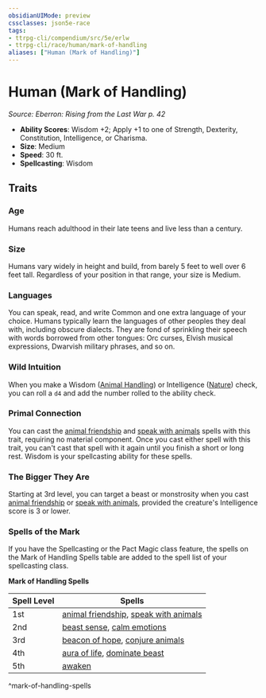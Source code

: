 ```yaml
---
obsidianUIMode: preview
cssclasses: json5e-race
tags:
- ttrpg-cli/compendium/src/5e/erlw
- ttrpg-cli/race/human/mark-of-handling
aliases: ["Human (Mark of Handling)"]
---
```

# Human (Mark of Handling)
*Source: Eberron: Rising from the Last War p. 42*  


- **Ability Scores**: Wisdom +2; Apply +1 to one of Strength, Dexterity, Constitution, Intelligence, or Charisma.
- **Size**: Medium
- **Speed**: 30 ft.
- **Spellcasting**: Wisdom

## Traits

### Age

Humans reach adulthood in their late teens and live less than a century.

### Size

Humans vary widely in height and build, from barely 5 feet to well over 6 feet tall. Regardless of your position in that range, your size is Medium.

### Languages

You can speak, read, and write Common and one extra language of your choice. Humans typically learn the languages of other peoples they deal with, including obscure dialects. They are fond of sprinkling their speech with words borrowed from other tongues: Orc curses, Elvish musical expressions, Dwarvish military phrases, and so on.

### Wild Intuition

When you make a Wisdom ([Animal Handling](Misc%20Files/CLI/rules/skills.md#Animal%20Handling)) or Intelligence ([Nature](Misc%20Files/CLI/rules/skills.md#Nature)) check, you can roll a `d4` and add the number rolled to the ability check.

### Primal Connection

You can cast the [animal friendship](Misc%20Files/CLI/compendium/spells/animal-friendship-xphb.md) and [speak with animals](Misc%20Files/CLI/compendium/spells/speak-with-animals-xphb.md) spells with this trait, requiring no material component. Once you cast either spell with this trait, you can't cast that spell with it again until you finish a short or long rest. Wisdom is your spellcasting ability for these spells.

### The Bigger They Are

Starting at 3rd level, you can target a beast or monstrosity when you cast [animal friendship](Misc%20Files/CLI/compendium/spells/animal-friendship-xphb.md) or [speak with animals](Misc%20Files/CLI/compendium/spells/speak-with-animals-xphb.md), provided the creature's Intelligence score is 3 or lower.

### Spells of the Mark

If you have the Spellcasting or the Pact Magic class feature, the spells on the Mark of Handling Spells table are added to the spell list of your spellcasting class.

**Mark of Handling Spells**

| Spell Level | Spells |
|-------------|--------|
| 1st | [animal friendship](Misc%20Files/CLI/compendium/spells/animal-friendship-xphb.md), [speak with animals](Misc%20Files/CLI/compendium/spells/speak-with-animals-xphb.md) |
| 2nd | [beast sense](Misc%20Files/CLI/compendium/spells/beast-sense-xphb.md), [calm emotions](Misc%20Files/CLI/compendium/spells/calm-emotions-xphb.md) |
| 3rd | [beacon of hope](Misc%20Files/CLI/compendium/spells/beacon-of-hope-xphb.md), [conjure animals](Misc%20Files/CLI/compendium/spells/conjure-animals-xphb.md) |
| 4th | [aura of life](Misc%20Files/CLI/compendium/spells/aura-of-life-xphb.md), [dominate beast](Misc%20Files/CLI/compendium/spells/dominate-beast-xphb.md) |
| 5th | [awaken](Misc%20Files/CLI/compendium/spells/awaken-xphb.md) |
^mark-of-handling-spells
